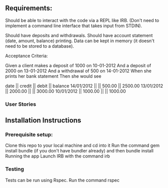 ## Requirements:

Should be able to interact with the code via a REPL like IRB. (Don't need to implement a command line interface that takes input from STDIN).

Should have deposits and withdrawals.
Should have account statement (date, amount, balance) printing.
Data can be kept in memory (it doesn't need to be stored to a database).

Acceptance Criteria:

Given a client makes a deposit of 1000 on 10-01-2012
And a deposit of 2000 on 13-01-2012
And a withdrawal of 500 on 14-01-2012
When she prints her bank statement
Then she would see

date || credit || debit || balance
14/01/2012 || || 500.00 || 2500.00
13/01/2012 || 2000.00 || || 3000.00
10/01/2012 || 1000.00 || || 1000.00


### User Stories






## Installation Instructions

### Prerequisite setup:

Clone this repo to your local machine and cd into it
Run the command gem install bundle (if you don't have bundler already) and then bundle install
Running the app
Launch IRB with the command irb

### Testing

Tests can be run using Rspec. Run the command rspec
